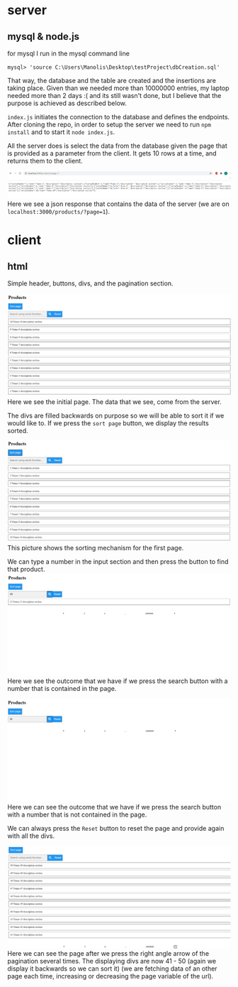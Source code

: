 # server
## mysql & node.js

for mysql I run in the mysql command line 
```
mysql> 'source C:\Users\Manolis\Desktop\testProject\dbCreation.sql'
```
That way, the database and the table are created and the insertions are taking place.
Given than we needed more than 10000000 entries, my laptop needed more than 2 days :( and its still wasn't done, but I believe that the purpose is achieved as described below.

`index.js` initiates the connection to the database and defines the endpoints.
After cloning the repo, in order to setup the server we need to run `npm install` and to start it `node index.js`.

All the server does is select the data from the database given the page that is provided as a parameter from the client. It gets 10 rows at a time, and returns them to the client.

![alt text](readme-assets/server-1.png)
Here we see a json response that contains the data of the server (we are on `localhost:3000/products/?page=1`).

# client
## html
Simple header, buttons, divs, and the pagination section.

![alt text](readme-assets/test-1.png)
Here we see the initial page.
The data that we see, come from the server.

The divs are filled backwards on purpose so we will be able to sort it if we would like to.
If we press the `sort page` button, we display the results sorted.

![alt text](readme-assets/test-2.png)
This picture shows the sorting mechanism for the first page.


We can type a number in the input section and then press the button to find that product.
![alt text](readme-assets/test-3.png)
Here we see the outcome that we have if we press the search button with a number that is contained in the page.


![alt text](readme-assets/test-4.png)
Here we can see the outcome that we have if we press the search button with a number that is not contained in the page.


We can always press the `Reset` button to reset the page and provide again with all the divs.


![alt text](readme-assets/test-5.png)
Here we can see the page after we press the right angle arrow of the pagination several times. 
The displaying divs are now 41 - 50 (again we display it backwards so we can sort it) (we are
fetching data of an other page each time, increasing or decreasing the page variable of the url).
